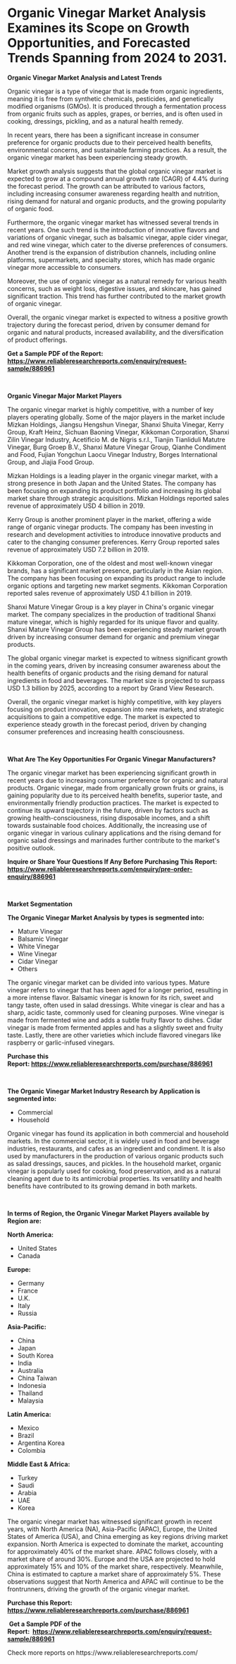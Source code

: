 <p><h1>Organic Vinegar Market Analysis Examines its Scope on Growth Opportunities, and Forecasted Trends Spanning from 2024 to 2031.</h1></p><p><strong>Organic Vinegar Market Analysis and Latest Trends</strong></p>
<p><p>Organic vinegar is a type of vinegar that is made from organic ingredients, meaning it is free from synthetic chemicals, pesticides, and genetically modified organisms (GMOs). It is produced through a fermentation process from organic fruits such as apples, grapes, or berries, and is often used in cooking, dressings, pickling, and as a natural health remedy.</p><p>In recent years, there has been a significant increase in consumer preference for organic products due to their perceived health benefits, environmental concerns, and sustainable farming practices. As a result, the organic vinegar market has been experiencing steady growth.</p><p>Market growth analysis suggests that the global organic vinegar market is expected to grow at a compound annual growth rate (CAGR) of 4.4% during the forecast period. The growth can be attributed to various factors, including increasing consumer awareness regarding health and nutrition, rising demand for natural and organic products, and the growing popularity of organic food.</p><p>Furthermore, the organic vinegar market has witnessed several trends in recent years. One such trend is the introduction of innovative flavors and variations of organic vinegar, such as balsamic vinegar, apple cider vinegar, and red wine vinegar, which cater to the diverse preferences of consumers. Another trend is the expansion of distribution channels, including online platforms, supermarkets, and specialty stores, which has made organic vinegar more accessible to consumers.</p><p>Moreover, the use of organic vinegar as a natural remedy for various health concerns, such as weight loss, digestive issues, and skincare, has gained significant traction. This trend has further contributed to the market growth of organic vinegar.</p><p>Overall, the organic vinegar market is expected to witness a positive growth trajectory during the forecast period, driven by consumer demand for organic and natural products, increased availability, and the diversification of product offerings.</p></p>
<p><strong>Get a Sample PDF of the Report:&nbsp; <a href="https://www.reliableresearchreports.com/enquiry/request-sample/886961">https://www.reliableresearchreports.com/enquiry/request-sample/886961</a></strong></p>
<p>&nbsp;</p>
<p><strong>Organic Vinegar Major Market Players</strong></p>
<p><p>The organic vinegar market is highly competitive, with a number of key players operating globally. Some of the major players in the market include Mizkan Holdings, Jiangsu Hengshun Vinegar, Shanxi Shuita Vinegar, Kerry Group, Kraft Heinz, Sichuan Baoning Vinegar, Kikkoman Corporation, Shanxi Zilin Vinegar Industry, Acetificio M. de Nigris s.r.l., Tianjin Tianliduli Matutre Vinegar, Burg Groep B.V., Shanxi Mature Vinegar Group, Qianhe Condiment and Food, Fujian Yongchun Laocu Vinegar Industry, Borges International Group, and Jiajia Food Group.</p><p>Mizkan Holdings is a leading player in the organic vinegar market, with a strong presence in both Japan and the United States. The company has been focusing on expanding its product portfolio and increasing its global market share through strategic acquisitions. Mizkan Holdings reported sales revenue of approximately USD 4 billion in 2019.</p><p>Kerry Group is another prominent player in the market, offering a wide range of organic vinegar products. The company has been investing in research and development activities to introduce innovative products and cater to the changing consumer preferences. Kerry Group reported sales revenue of approximately USD 7.2 billion in 2019.</p><p>Kikkoman Corporation, one of the oldest and most well-known vinegar brands, has a significant market presence, particularly in the Asian region. The company has been focusing on expanding its product range to include organic options and targeting new market segments. Kikkoman Corporation reported sales revenue of approximately USD 4.1 billion in 2019.</p><p>Shanxi Mature Vinegar Group is a key player in China's organic vinegar market. The company specializes in the production of traditional Shanxi mature vinegar, which is highly regarded for its unique flavor and quality. Shanxi Mature Vinegar Group has been experiencing steady market growth driven by increasing consumer demand for organic and premium vinegar products.</p><p>The global organic vinegar market is expected to witness significant growth in the coming years, driven by increasing consumer awareness about the health benefits of organic products and the rising demand for natural ingredients in food and beverages. The market size is projected to surpass USD 1.3 billion by 2025, according to a report by Grand View Research.</p><p>Overall, the organic vinegar market is highly competitive, with key players focusing on product innovation, expansion into new markets, and strategic acquisitions to gain a competitive edge. The market is expected to experience steady growth in the forecast period, driven by changing consumer preferences and increasing health consciousness.</p></p>
<p>&nbsp;</p>
<p><strong>What Are The Key Opportunities For Organic Vinegar Manufacturers?</strong></p>
<p><p>The organic vinegar market has been experiencing significant growth in recent years due to increasing consumer preference for organic and natural products. Organic vinegar, made from organically grown fruits or grains, is gaining popularity due to its perceived health benefits, superior taste, and environmentally friendly production practices. The market is expected to continue its upward trajectory in the future, driven by factors such as growing health-consciousness, rising disposable incomes, and a shift towards sustainable food choices. Additionally, the increasing use of organic vinegar in various culinary applications and the rising demand for organic salad dressings and marinades further contribute to the market's positive outlook.</p></p>
<p><strong>Inquire or Share Your Questions If Any Before Purchasing This Report: <a href="https://www.reliableresearchreports.com/enquiry/pre-order-enquiry/886961">https://www.reliableresearchreports.com/enquiry/pre-order-enquiry/886961</a></strong></p>
<p>&nbsp;</p>
<p><strong>Market Segmentation</strong></p>
<p><strong>The Organic Vinegar Market Analysis by types is segmented into:</strong></p>
<p><ul><li>Mature Vinegar</li><li>Balsamic Vinegar</li><li>White Vinegar</li><li>Wine Vinegar</li><li>Cidar Vinegar</li><li>Others</li></ul></p>
<p><p>The organic vinegar market can be divided into various types. Mature vinegar refers to vinegar that has been aged for a longer period, resulting in a more intense flavor. Balsamic vinegar is known for its rich, sweet and tangy taste, often used in salad dressings. White vinegar is clear and has a sharp, acidic taste, commonly used for cleaning purposes. Wine vinegar is made from fermented wine and adds a subtle fruity flavor to dishes. Cidar vinegar is made from fermented apples and has a slightly sweet and fruity taste. Lastly, there are other varieties which include flavored vinegars like raspberry or garlic-infused vinegars.</p></p>
<p><strong>Purchase this Report:&nbsp;<a href="https://www.reliableresearchreports.com/purchase/886961">https://www.reliableresearchreports.com/purchase/886961</a></strong></p>
<p>&nbsp;</p>
<p><strong>The Organic Vinegar Market Industry Research by Application is segmented into:</strong></p>
<p><ul><li>Commercial</li><li>Household</li></ul></p>
<p><p>Organic vinegar has found its application in both commercial and household markets. In the commercial sector, it is widely used in food and beverage industries, restaurants, and cafes as an ingredient and condiment. It is also used by manufacturers in the production of various organic products such as salad dressings, sauces, and pickles. In the household market, organic vinegar is popularly used for cooking, food preservation, and as a natural cleaning agent due to its antimicrobial properties. Its versatility and health benefits have contributed to its growing demand in both markets.</p></p>
<p>&nbsp;</p>
<p><strong>In terms of Region, the Organic Vinegar Market Players available by Region are:</strong></p>
<p>
    <p> <strong> North America: </strong>
        <ul>
            <li>United States</li>
            <li>Canada</li>
        </ul>
        </p> 
    <p> <strong> Europe: </strong>
        <ul>
            <li>Germany</li>
            <li>France</li>
            <li>U.K.</li>
            <li>Italy</li>
            <li>Russia</li>
        </ul>
        </p> 
    <p> <strong> Asia-Pacific: </strong>
        <ul>
            <li>China</li>
            <li>Japan</li>
            <li>South Korea</li>
            <li>India</li>
            <li>Australia</li>
            <li>China Taiwan</li>
            <li>Indonesia</li>
            <li>Thailand</li>
            <li>Malaysia</li>
        </ul>
        </p> 
    <p> <strong> Latin America: </strong>
        <ul>
            <li>Mexico</li>
            <li>Brazil</li>
            <li>Argentina Korea</li>
            <li>Colombia</li>
        </ul>
        </p> 
    <p> <strong> Middle East & Africa: </strong>
        <ul>
            <li>Turkey</li>
            <li>Saudi</li>
            <li>Arabia</li>
            <li>UAE</li>
            <li>Korea</li>
        </ul>
    </p>
    </p>
<p><p>The organic vinegar market has witnessed significant growth in recent years, with North America (NA), Asia-Pacific (APAC), Europe, the United States of America (USA), and China emerging as key regions driving market expansion. North America is expected to dominate the market, accounting for approximately 40% of the market share. APAC follows closely, with a market share of around 30%. Europe and the USA are projected to hold approximately 15% and 10% of the market share, respectively. Meanwhile, China is estimated to capture a market share of approximately 5%. These observations suggest that North America and APAC will continue to be the frontrunners, driving the growth of the organic vinegar market.</p></p>
<p><strong>Purchase this Report: <a href="https://www.reliableresearchreports.com/purchase/886961">https://www.reliableresearchreports.com/purchase/886961</a></strong></p>
<p>&nbsp;<strong>Get a Sample PDF of the Report:&nbsp;&nbsp;<a href="https://www.reliableresearchreports.com/enquiry/request-sample/886961">https://www.reliableresearchreports.com/enquiry/request-sample/886961</a></strong></p>
<p><strong></strong></p>
<p>Check more reports on https://www.reliableresearchreports.com/</p>